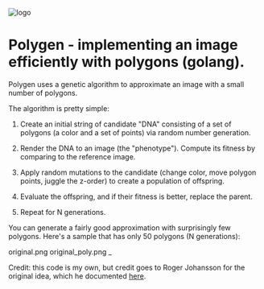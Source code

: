 ![logo](https://github.com/armhold/polygen/blob/master/logo.gif "polygen Logo")


# Polygen - implementing an image efficiently with polygons (golang).

Polygen uses a genetic algorithm to approximate an image with a small number of polygons. 

The algorithm is pretty simple:

1. Create an initial string of candidate "DNA" consisting of a set of polygons (a color and a set of points) 
via random number generation. 

1. Render the DNA to an image (the "phenotype"). Compute its fitness by comparing to the reference image.

1. Apply random mutations to the candidate (change color, move polygon points, juggle the z-order) to 
create a population of offspring.

1. Evaluate the offspring, and if their fitness is better, replace the parent.

1. Repeat for N generations.

You can generate a fairly good approximation with surprisingly few polygons. Here's a sample that
has only 50 polygons (N generations):

original.png original_poly.png
_









Credit: this code is my own, but credit goes to Roger Johansson for the original idea, 
which he documented [here](http://rogeralsing.com/2008/12/07/genetic-programming-evolution-of-mona-lisa). 


